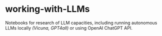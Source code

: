 # working-with-LLMs

Notebooks for research of LLM capacities, including running autonomous LLMs locally *(Vicuna, GPT4all)* or using OpenAI ChatGPT API.
